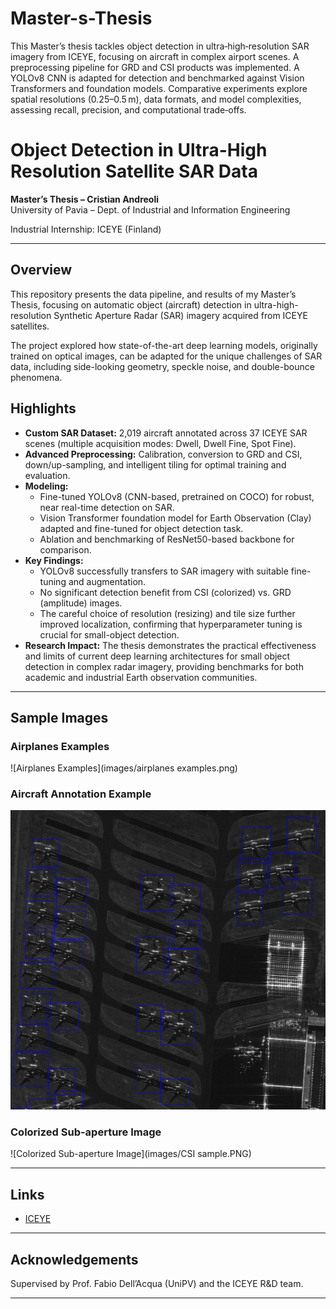 # Master-s-Thesis

This Master’s thesis tackles object detection in ultra‑high‑resolution SAR imagery from ICEYE, focusing on aircraft in complex airport scenes. A preprocessing pipeline for GRD and CSI products was implemented. A YOLOv8 CNN is adapted for detection and benchmarked against Vision Transformers and foundation models. Comparative experiments explore spatial resolutions (0.25–0.5 m), data formats, and model complexities, assessing recall, precision, and computational trade‑offs.

# Object Detection in Ultra-High Resolution Satellite SAR Data

**Master’s Thesis – Cristian Andreoli**  
University of Pavia – Dept. of Industrial and Information Engineering

Industrial Internship: ICEYE (Finland)

---

## Overview

This repository presents the data pipeline, and results of my Master’s Thesis, focusing on automatic object (aircraft) detection in ultra-high-resolution Synthetic Aperture Radar (SAR) imagery acquired from ICEYE satellites.

The project explored how state-of-the-art deep learning models, originally trained on optical images, can be adapted for the unique challenges of SAR data, including side-looking geometry, speckle noise, and double-bounce phenomena.

## Highlights

- **Custom SAR Dataset:** 2,019 aircraft annotated across 37 ICEYE SAR scenes (multiple acquisition modes: Dwell, Dwell Fine, Spot Fine).
- **Advanced Preprocessing:** Calibration, conversion to GRD and CSI, down/up-sampling, and intelligent tiling for optimal training and evaluation.
- **Modeling:** 
  - Fine-tuned YOLOv8 (CNN-based, pretrained on COCO) for robust, near real-time detection on SAR.
  - Vision Transformer foundation model for Earth Observation (Clay) adapted and fine-tuned for object detection task.
  - Ablation and benchmarking of ResNet50-based backbone for comparison.
- **Key Findings:**
  - YOLOv8 successfully transfers to SAR imagery with suitable fine-tuning and augmentation.
  - No significant detection benefit from CSI (colorized) vs. GRD (amplitude) images.
  - The careful choice of resolution (resizing) and tile size further improved localization, confirming that hyperparameter tuning is crucial for small-object detection. 
- **Research Impact:** The thesis demonstrates the practical effectiveness and limits of current deep learning architectures for small object detection in complex radar imagery, providing benchmarks for both academic and industrial Earth observation communities.

---

## Sample Images

### Airplanes Examples
![Airplanes Examples](images/airplanes examples.png)

### Aircraft Annotation Example
![Aircraft annotation](images/labels.PNG)

### Colorized Sub-aperture Image
![Colorized Sub-aperture Image](images/CSI sample.PNG)

---

## Links

- [ICEYE](https://www.iceye.com/)

---

## Acknowledgements

Supervised by Prof. Fabio Dell’Acqua (UniPV) and the ICEYE R&D team.

---

